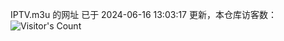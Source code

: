 IPTV.m3u 的网址 已于 2024-06-16 13:03:17 更新，本仓库访客数：![Visitor's Count](https://profile-counter.glitch.me/pxiptv_TV/count.svg)
